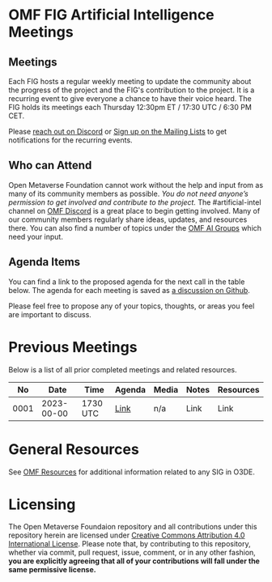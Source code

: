 # OMF FIG Artificial Intelligence Meetings

## Meetings

Each FIG hosts a regular weekly meeting to update the community about the progress of the project and the FIG's contribution to the project. It is a recurring event to give everyone a chance to have their voice heard. The FIG holds its meetings each Thursday 12:30pm ET / 17:30 UTC / 6:30 PM CET.

Please [reach out on Discord](https://discord.gg/openmetaverse) or [Sign up on the Mailing Lists](https://lists.openmv.org/g/main) to get notifications for the recurring events.

## Who can Attend

Open Metaverse Foundation cannot work without the help and input from as many of its community members as possible. *You do not need anyone’s permission to get involved and contribute to the project.* The #artificial-intel channel on [OMF Discord](https://discord.gg/openmetaverse) is a great place to begin getting involved. Many of our community members regularly share ideas, updates, and resources there. You can also find a number of topics under the [OMF AI Groups](https://lists.openmv.org/g/fig-digitalassets/topics) which need your input.

## Agenda Items

You can find a link to the proposed agenda for the next call in the table below. The agenda for each meeting is saved as [a discussion on Github](https://github.com/Open-MV/fig-ai/discussions/categories/meetings).

Please feel free to propose any of your topics, thoughts, or areas you feel are important to discuss.

# Previous Meetings

Below is a list of all prior completed meetings and related resources.

| No   | Date       | Time | Agenda  | Media | Notes | Resources |
| ---- | ---------- | ---- | ------- | ----- | ----- | ---- |
| 0001 | 2023-00-00 | 1730 UTC | [Link](https://github.com/Open-MV/fig-AI/discussions/2) | n/a | Link | Link |

# General Resources

See [OMF Resources](https://github.com/open-mv/foundation) for additional information related to any SIG in O3DE.

# Licensing

The Open Metaverse Foundaion repository and all contributions under this repository herein are licensed under [Creative Commons Attribution 4.0 International License](http://creativecommons.org/licenses/by/4.0/). Please note that, by contributing to this repository, whether via commit, pull request, issue, comment, or in any other fashion, **you are explicitly agreeing that all of your contributions will fall under the same permissive license.**
